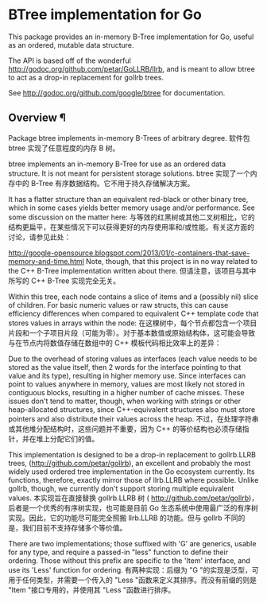 # BTree implementation for Go

This package provides an in-memory B-Tree implementation for Go, useful as
an ordered, mutable data structure.

The API is based off of the wonderful
http://godoc.org/github.com/petar/GoLLRB/llrb, and is meant to allow btree to
act as a drop-in replacement for gollrb trees.

See http://godoc.org/github.com/google/btree for documentation.

## Overview ¶
Package btree implements in-memory B-Trees of arbitrary degree.
软件包 btree 实现了任意程度的内存 B 树。

btree implements an in-memory B-Tree for use as an ordered data structure. It is not meant for persistent storage solutions.
btree 实现了一个内存中的 B-Tree 有序数据结构。它不用于持久存储解决方案。

It has a flatter structure than an equivalent red-black or other binary tree, which in some cases yields better memory usage and/or performance. See some discussion on the matter here:
与等效的红黑树或其他二叉树相比，它的结构更扁平，在某些情况下可以获得更好的内存使用率和/或性能。有关这方面的讨论，请参见此处：

http://google-opensource.blogspot.com/2013/01/c-containers-that-save-memory-and-time.html
Note, though, that this project is in no way related to the C++ B-Tree implementation written about there.
但请注意，该项目与其中所写的 C++ B-Tree 实现完全无关。

Within this tree, each node contains a slice of items and a (possibly nil) slice of children. For basic numeric values or raw structs, this can cause efficiency differences when compared to equivalent C++ template code that stores values in arrays within the node:
在这棵树中，每个节点都包含一个项目片段和一个子项目片段（可能为零）。对于基本数值或原始结构体，这可能会导致与在节点内将数值存储在数组中的 C++ 模板代码相比效率上的差异：

Due to the overhead of storing values as interfaces (each value needs to be stored as the value itself, then 2 words for the interface pointing to that value and its type), resulting in higher memory use.
Since interfaces can point to values anywhere in memory, values are most likely not stored in contiguous blocks, resulting in a higher number of cache misses.
These issues don't tend to matter, though, when working with strings or other heap-allocated structures, since C++-equivalent structures also must store pointers and also distribute their values across the heap.
不过，在处理字符串或其他堆分配结构时，这些问题并不重要，因为 C++ 的等价结构也必须存储指针，并在堆上分配它们的值。

This implementation is designed to be a drop-in replacement to gollrb.LLRB trees, (http://github.com/petar/gollrb), an excellent and probably the most widely used ordered tree implementation in the Go ecosystem currently. Its functions, therefore, exactly mirror those of llrb.LLRB where possible. Unlike gollrb, though, we currently don't support storing multiple equivalent values.
本实现旨在直接替换 gollrb.LLRB 树 ( http://github.com/petar/gollrb)，后者是一个优秀的有序树实现，也可能是目前 Go 生态系统中使用最广泛的有序树实现。因此，它的功能尽可能完全照搬 llrb.LLRB 的功能。但与 gollrb 不同的是，我们目前不支持存储多个等价值。

There are two implementations; those suffixed with 'G' are generics, usable for any type, and require a passed-in "less" function to define their ordering. Those without this prefix are specific to the 'Item' interface, and use its 'Less' function for ordering.
有两种实现：后缀为 "G "的实现是泛型，可用于任何类型，并需要一个传入的 "Less "函数来定义其排序。而没有前缀的则是 "Item "接口专用的，并使用其 "Less "函数进行排序。